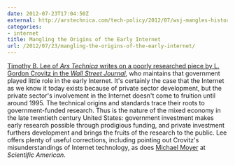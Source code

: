 ```yaml
---
date: 2012-07-23T17:04:50Z
external: http://arstechnica.com/tech-policy/2012/07/wsj-mangles-history-to-argue-government-didnt-launch-the-internet/
categories:
- internet
title: Mangling the Origins of the Early Internet
url: /2012/07/23/mangling-the-origins-of-the-early-internet/
---
```


[Timothy B. Lee of *Ars Technica* writes on a poorly researched piece by L. Gordon Crovitz in the *Wall Street Journal*](http://arstechnica.com/tech-policy/2012/07/wsj-mangles-history-to-argue-government-didnt-launch-the-internet/), who maintains that government played little role in the early Internet. It's certainly the case that the Internet as we know it today exists because of private sector development, but the private sector's involvement in the Internet doesn't come to fruition until around 1995. The technical origins and standards trace their roots to government-funded research. Thus is the nature of the mixed economy in the late twentieth century United States: government investment makes early research possible through prodigious funding, and private investment furthers development and brings the fruits of the research to the public. Lee offers plenty of useful corrections, including pointing out Crovitz's misunderstandings of Internet technology, as does [Michael Moyer](http://blogs.scientificamerican.com/observations/2012/07/23/yes-government-researchers-really-did-invent-the-internet/) at *Scientific American*. 
